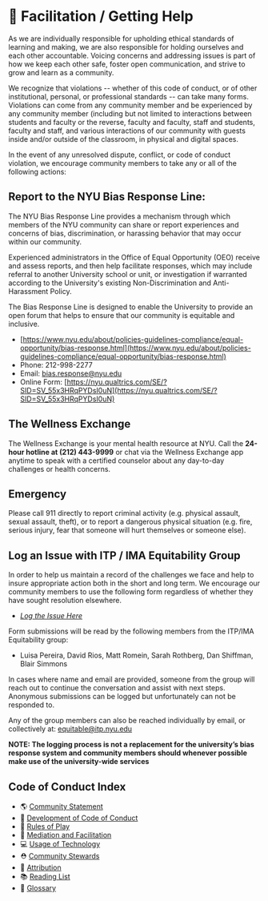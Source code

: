 # 💜 Facilitation / Getting Help

As we are individually responsible for upholding ethical standards of learning and making, we are also responsible for holding ourselves and each other accountable. Voicing concerns and addressing issues is part of how we keep each other safe, foster open communication, and strive to grow and learn as a community.  

We recognize that violations -- whether of this code of conduct, or of other institutional, personal, or professional standards -- can take many forms. Violations can come from any community member and be experienced by any community member (including but not limited to interactions between students and faculty or the reverse, faculty and faculty, staff and students, faculty and staff, and various interactions of our community with guests inside and/or outside of the classroom, in physical and digital spaces. 

In the event of any unresolved dispute, conflict, or code of conduct violation, we encourage community members to take any or all of the following actions: 

## Report to the NYU Bias Response Line:
The NYU Bias Response Line provides a mechanism through which members of the NYU community can share or report experiences and concerns of bias, discrimination, or harassing behavior that may occur within our community.

Experienced administrators in the Office of Equal Opportunity (OEO) receive and assess reports, and then help facilitate responses, which may include referral to another University school or unit, or investigation if warranted according to the University's existing Non-Discrimination and Anti-Harassment Policy.

The Bias Response Line is designed to enable the University to provide an open forum that helps to ensure that our community is equitable and inclusive.

- [https://www.nyu.edu/about/policies-guidelines-compliance/equal-opportunity/bias-response.html](https://www.nyu.edu/about/policies-guidelines-compliance/equal-opportunity/bias-response.html)
- Phone: 212-998-2277
- Email: [bias.response@nyu.edu](mailto:bias.response@nyu.edu)
- Online Form: [https://nyu.qualtrics.com/SE/?SID=SV_55x3HRqPYDsI0uN](https://nyu.qualtrics.com/SE/?SID=SV_55x3HRqPYDsI0uN)

## The Wellness Exchange

The Wellness Exchange is your mental health resource at NYU. Call the **24-hour hotline at (212) 443-9999** or chat via the Wellness Exchange app anytime to speak with a certified counselor about any day-to-day challenges or health concerns.

## Emergency

Please call 911 directly to report criminal activity (e.g. physical assault, sexual assault, theft), or to report a dangerous physical situation (e.g. fire, serious injury, fear that someone will hurt themselves or someone else).

## Log an Issue with ITP / IMA Equitability Group
In order to help us maintain a record of the challenges we face and help to insure appropriate action both in the short and long term. We encourage our community members to use the following form regardless of whether they have sought resolution elsewhere.

- *[Log the Issue Here](https://forms.gle/P2x1KmwWXaXAc4Jw5)*

Form submissions will be read by the following members from the ITP/IMA Equitability group:
- Luisa Pereira, David Rios, Matt Romein, Sarah Rothberg, Dan Shiffman, Blair Simmons

In cases where name and email are provided, someone from the group will reach out to continue the conversation and assist with next steps.  Anonymous submissions can be logged but unfortunately can not be responded to.

Any of the group members can also be reached individually by email, or collectively at: equitable@itp.nyu.edu

**NOTE: The logging process is not a replacement for the university’s bias response system and community members should whenever possible make use of the university-wide services**

## Code of Conduct Index
* 🌎 [Community Statement](community-statement.md)
* 🚧 [Development of Code of Conduct](CONTRIBUTING.md)
* 🌈 [Rules of Play](rules-of-play.md)
* 💜 [Mediation and Facilitation](mediation-facilitation.md)
* 💻 [Usage of Technology](usage-of-technology.md)
* ⛑ [Community Stewards](community-stewards.md)
* 🔗 [Attribution](attribution.md)
* 📚 [Reading List](reading-list.md)
* 📇 [Glossary](glossary.md)
